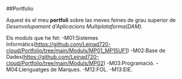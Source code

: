 ##Portfolio

Aquest és el meu **portfoli** sobre las meves feines de grau superior de *Desenvolupament d'Aplicacions Multiplataforma(DAM).*

Els moduls que he fet:
-M01:Sistemes Informàtics(https://github.com/Leinad720-cloud/Portfolio/tree/main/Moduls/MP01_MP15UF1)
-M02:Base de Dades(https://github.com/Leinad720-cloud/Portfolio/tree/main/Moduls/MP02)
-M03:Programació.
-M04:Llenguatges de Marques.
-M12:FOL.
-M13:EIE.

